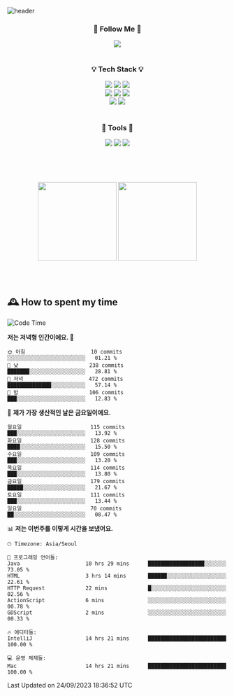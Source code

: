 ![header](https://capsule-render.vercel.app/api?type=waving&color=0:FFE29F,50:FFA99F,100:FF719A&height=300&fontAlignY=40&section=header&text=sung%20eun&fontSize=80&fontColor=FFFFFF)

<div align="center">
	<h3>🐹  Follow Me  🐹</h3>
	<a href="https://velog.io/@saeun05" target="_blank"><img src="https://img.shields.io/badge/Velog-20C997?style=flat&logo=velog&logoColor=white"/></a><br><br>
	<h3>💡  Tech Stack  💡</h3>
	<img src="https://img.shields.io/badge/Java-0078D4?style=flat"/>
	<img src="https://img.shields.io/badge/Spring-6DB33F?style=flat&logo=spring&logoColor=white"/>
	<img src="https://img.shields.io/badge/SpringBoot-6DB33F?style=flat&logo=springboot&logoColor=white"/><br>
	<img src="https://img.shields.io/badge/HTML5-E34F26?style=flat&logo=html5&logoColor=white"/>
	<img src="https://img.shields.io/badge/CSS3-1572B6?style=flat&logo=css3&logoColor=white"/>
	<img src="https://img.shields.io/badge/jQuery-0769AD?style=flat&logo=jquery&logoColor=white"/><br>
	<img src="https://img.shields.io/badge/MySQL-4479A1?style=flat&logo=mysql&logoColor=white"/>
	<img src="https://img.shields.io/badge/oracle-F80000?style=flat&logo=oracle&logoColor=white"/><br><br>
	<h3>🔦  Tools  🔦</h3>
	<img src="https://img.shields.io/badge/intelliJ IDEA-000000?style=flat&logo=intellijidea&logoColor=white"/>
	<img src="https://img.shields.io/badge/Notion-F9DC3E?style=flat&logo=notion&logoColor=white"/>
	<img src="https://img.shields.io/badge/Git-F05032?style=flat&logo=git&logoColor=white"/><br><br>
</div>

<br><br>

<div align="center">
  <img style="height:180px" src="https://github-readme-stats.vercel.app/api?username=sungeunn&show_icons=true&theme=omni&locale=kr"/>
  <img style="height:180px" src="https://github-readme-stats.vercel.app/api/top-langs/?username=sungeunn&theme=omni&layout=compact&locale=kr"/>
</div>

<br><br>

## 🕰 How to spent my time
<!--START_SECTION:waka-->
![Code Time](http://img.shields.io/badge/Code%20Time-193%20hrs%2028%20mins-blue)

**저는 저녁형 인간이에요. 🦉** 

```text
🌞 아침                     10 commits          ░░░░░░░░░░░░░░░░░░░░░░░░░   01.21 % 
🌆 낮　                     238 commits         ███████░░░░░░░░░░░░░░░░░░   28.81 % 
🌃 저녁                     472 commits         ██████████████░░░░░░░░░░░   57.14 % 
🌙 밤　                     106 commits         ███░░░░░░░░░░░░░░░░░░░░░░   12.83 % 
```
📅 **제가 가장 생산적인 날은 금요일이에요.** 

```text
월요일                      115 commits         ███░░░░░░░░░░░░░░░░░░░░░░   13.92 % 
화요일                      128 commits         ████░░░░░░░░░░░░░░░░░░░░░   15.50 % 
수요일                      109 commits         ███░░░░░░░░░░░░░░░░░░░░░░   13.20 % 
목요일                      114 commits         ███░░░░░░░░░░░░░░░░░░░░░░   13.80 % 
금요일                      179 commits         █████░░░░░░░░░░░░░░░░░░░░   21.67 % 
토요일                      111 commits         ███░░░░░░░░░░░░░░░░░░░░░░   13.44 % 
일요일                      70 commits          ██░░░░░░░░░░░░░░░░░░░░░░░   08.47 % 
```


📊 **저는 이번주를 이렇게 시간을 보냈어요.** 

```text
🕑︎ Timezone: Asia/Seoul

💬 프로그래밍 언어들: 
Java                     10 hrs 29 mins      ██████████████████░░░░░░░   73.05 % 
HTML                     3 hrs 14 mins       ██████░░░░░░░░░░░░░░░░░░░   22.61 % 
HTTP Request             22 mins             █░░░░░░░░░░░░░░░░░░░░░░░░   02.56 % 
ActionScript             6 mins              ░░░░░░░░░░░░░░░░░░░░░░░░░   00.78 % 
GDScript                 2 mins              ░░░░░░░░░░░░░░░░░░░░░░░░░   00.33 % 

🔥 에디터들: 
IntelliJ                 14 hrs 21 mins      █████████████████████████   100.00 % 

💻 운영 체제들: 
Mac                      14 hrs 21 mins      █████████████████████████   100.00 % 
```


 Last Updated on 24/09/2023 18:36:52 UTC
<!--END_SECTION:waka-->
